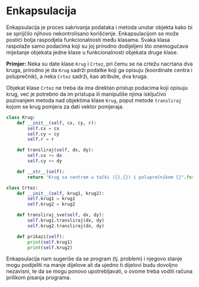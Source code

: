 # Enkapsulacija

Enkapsulacija je proces sakrivanja podataka i metoda unutar objekta kako bi se sprijčilo njihovo nekontrolisano korišćenje. Enkapsulacijom se može postići bolja raspodjela funkcionalnosti među klasama. Svaka klasa raspolaže samo podacima koji su joj prirodno dodijeljeni što onemogućava miješanje objekata jedne klase u funkcionalnosti objekata druge klase.

**Primjer:** 
Neka su date klase `Krug` i `Crtez`‚ pri čemu se na crtežu nacrtana dva kruga, prirodno je da `Krug` sadrži podatke koji ga opisuju (koordinate centra i poluprečnik), a neka `Crtez` sadrži, kao atribute,  dva kruga. 

Objekat klase `Crtez` ne treba da ima direktan pristup podacima koji opisuju krug, već je potrebno da im pristupa ili manipuliše njima isključivo pozivanjem metoda nad objektima klase `Krug`, poput metode `transliraj` kojom se krug pomjera za dati vektor pomjeraja.   

```python
class Krug:
    def __init__(self, cx, cy, r):
        self.cx = cx
        self.cy = cy
        self.r = r

    def transliraj(self, dx, dy):
        self.cx += dx
        self.cy += dy

    def __str__(self):
        return "Krug sa centrom u tački ({},{}) i poluprečnikom {}".format(self.cx, self.cy, self.r)

class Crtez:
    def __init__(self, krug1, krug2):
        self.krug1 = krug1
        self.krug2 = krug2

    def transliraj_sve(self, dx, dy):
        self.krug1.transliraj(dx, dy)
        self.krug2.transliraj(dx, dy)

    def prikazi(self):
        print(self.krug1)
        print(self.krug2)
```

Enkapsulacija nam sugeriše da se program (tj. problem) i njegovo stanje mogu podijeliti na manje dijelove ali da ujedno ti dijelovi budu dovoljno nezavisni, te da se mogu ponovo upotrebljavati, o ovome treba voditi računa prilikom pisanja programa.
